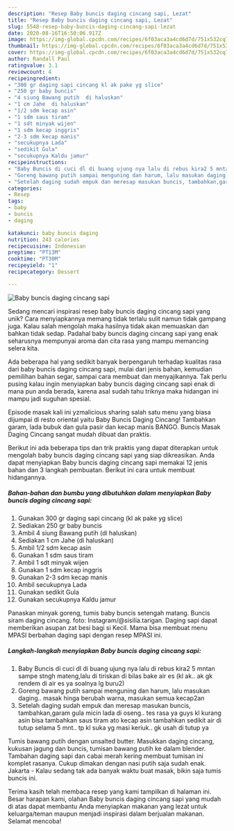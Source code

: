 ```yaml
---
description: "Resep Baby buncis daging cincang sapi, Lezat"
title: "Resep Baby buncis daging cincang sapi, Lezat"
slug: 5548-resep-baby-buncis-daging-cincang-sapi-lezat
date: 2020-08-16T16:50:06.917Z
image: https://img-global.cpcdn.com/recipes/6f03aca3a4cd6d7d/751x532cq70/baby-buncis-daging-cincang-sapi-foto-resep-utama.jpg
thumbnail: https://img-global.cpcdn.com/recipes/6f03aca3a4cd6d7d/751x532cq70/baby-buncis-daging-cincang-sapi-foto-resep-utama.jpg
cover: https://img-global.cpcdn.com/recipes/6f03aca3a4cd6d7d/751x532cq70/baby-buncis-daging-cincang-sapi-foto-resep-utama.jpg
author: Randall Paul
ratingvalue: 3.1
reviewcount: 4
recipeingredient:
- "300 gr daging sapi cincang kl ak pake yg slice"
- "250 gr baby buncis"
- "4 siung Bawang putih  di haluskan"
- "1 cm Jahe  di haluskan"
- "1/2 sdm kecap asin"
- "1 sdm saus tiram"
- "1 sdt minyak wijen"
- "1 sdm kecap inggris"
- "2-3 sdm kecap manis"
- "secukupnya Lada"
- "sedikit Gula"
- "secukupnya Kaldu jamur"
recipeinstructions:
- "Baby Buncis di cuci dl di buang ujung nya lalu di rebus kira2 5 mntan sampe stngh mateng,lalu di tiriskan di bilas bake air es (kl ak.. ak gk rendem di air es ya soalnya lg buru2)"
- "Goreng bawang putih sampai menguning dan harum, lalu masukan daging.. masak hinga berubah warna, masukan semua kecap2an"
- "Setelah daging sudah empuk dan meresap masukan buncis, tambahkan,garam gula micin lada di oseng.. tes rasa ya guys kl kurang asin bisa tambahkan saus tiram ato kecap asin tambahkan sedikit air di tutup selama 5 mnt.. tp kl suka yg masi keriuk.. gk usah di tutup ya"
categories:
- Resep
tags:
- baby
- buncis
- daging

katakunci: baby buncis daging 
nutrition: 243 calories
recipecuisine: Indonesian
preptime: "PT13M"
cooktime: "PT30M"
recipeyield: "1"
recipecategory: Dessert

---
```



![Baby buncis daging cincang sapi](https://img-global.cpcdn.com/recipes/6f03aca3a4cd6d7d/751x532cq70/baby-buncis-daging-cincang-sapi-foto-resep-utama.jpg)

Sedang mencari inspirasi resep baby buncis daging cincang sapi yang unik? Cara menyiapkannya memang tidak terlalu sulit namun tidak gampang juga. Kalau salah mengolah maka hasilnya tidak akan memuaskan dan bahkan tidak sedap. Padahal baby buncis daging cincang sapi yang enak seharusnya mempunyai aroma dan cita rasa yang mampu memancing selera kita.

Ada beberapa hal yang sedikit banyak berpengaruh terhadap kualitas rasa dari baby buncis daging cincang sapi, mulai dari jenis bahan, kemudian pemilihan bahan segar, sampai cara membuat dan menyajikannya. Tak perlu pusing kalau ingin menyiapkan baby buncis daging cincang sapi enak di mana pun anda berada, karena asal sudah tahu triknya maka hidangan ini mampu jadi suguhan spesial.

Episode masak kali ini yzmalicious sharing salah satu menu yang biasa dijumpai di resto oriental yaitu Baby Buncis Daging Cincang! Tambahkan garam, lada bubuk dan gula pasir dan kecap manis BANGO. Buncis Masak Daging Cincang sangat mudah dibuat dan praktis.


Berikut ini ada beberapa tips dan trik praktis yang dapat diterapkan untuk mengolah baby buncis daging cincang sapi yang siap dikreasikan. Anda dapat menyiapkan Baby buncis daging cincang sapi memakai 12 jenis bahan dan 3 langkah pembuatan. Berikut ini cara untuk membuat hidangannya.

<!--inarticleads1-->

##### Bahan-bahan dan bumbu yang dibutuhkan dalam menyiapkan Baby buncis daging cincang sapi:

1. Gunakan 300 gr daging sapi cincang (kl ak pake yg slice)
1. Sediakan 250 gr baby buncis
1. Ambil 4 siung Bawang putih  (di haluskan)
1. Sediakan 1 cm Jahe  (di haluskan)
1. Ambil 1/2 sdm kecap asin
1. Gunakan 1 sdm saus tiram
1. Ambil 1 sdt minyak wijen
1. Gunakan 1 sdm kecap inggris
1. Gunakan 2-3 sdm kecap manis
1. Ambil secukupnya Lada
1. Gunakan sedikit Gula
1. Gunakan secukupnya Kaldu jamur


Panaskan minyak goreng, tumis baby buncis setengah matang. Buncis siram daging cincang. foto: Instagram/@sisilia.tarigan. Daging sapi dapat memberikan asupan zat besi bagi si Kecil. Mama bisa membuat menu MPASI berbahan daging sapi dengan resep MPASI ini. 

<!--inarticleads2-->

##### Langkah-langkah menyiapkan Baby buncis daging cincang sapi:

1. Baby Buncis di cuci dl di buang ujung nya lalu di rebus kira2 5 mntan sampe stngh mateng,lalu di tiriskan di bilas bake air es (kl ak.. ak gk rendem di air es ya soalnya lg buru2)
1. Goreng bawang putih sampai menguning dan harum, lalu masukan daging.. masak hinga berubah warna, masukan semua kecap2an
1. Setelah daging sudah empuk dan meresap masukan buncis, tambahkan,garam gula micin lada di oseng.. tes rasa ya guys kl kurang asin bisa tambahkan saus tiram ato kecap asin tambahkan sedikit air di tutup selama 5 mnt.. tp kl suka yg masi keriuk.. gk usah di tutup ya


Tumis bawang putih dengan unsalted butter. Masukkan daging cincang, kukusan jagung dan buncis, tumisan bawang putih ke dalam blender. Tambahan daging sapi dan cabai merah kering membuat tumisan ini komplet rasanya. Cukup dimakan dengan nasi putih saja sudah enak. Jakarta - Kalau sedang tak ada banyak waktu buat masak, bikin saja tumis buncis ini. 

Terima kasih telah membaca resep yang kami tampilkan di halaman ini. Besar harapan kami, olahan Baby buncis daging cincang sapi yang mudah di atas dapat membantu Anda menyiapkan makanan yang lezat untuk keluarga/teman maupun menjadi inspirasi dalam berjualan makanan. Selamat mencoba!
